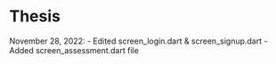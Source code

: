 # Thesis

November 28, 2022:  - Edited screen_login.dart & screen_signup.dart
                    - Added screen_assessment.dart file
